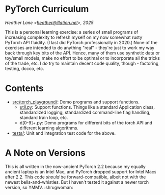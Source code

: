 # PyTorch Curriculum

_Heather Lane \<[heather@illation.net](mailto:heather@illation.net)\>, 2025_

This is a personal learning exercise: a series of small programs of increasing complexity to refresh myself on my now somewhat rusty PyTorch API fluidity. (I last did PyTorch professionally in 2020.) None of the exercises are intended to do anything "real" - they're just to work my way back through key bits of the API. Hence, many of them use synthetic data or toy/small models, make no effort to be optimal or to incorporate all the tricks of the trade, etc. I _do_ try to maintain decent code quality, though - factoring, testing, docco, etc.

# Contents

- [src/torch_playground/](src/torch_playground/): Demo programs and support functions.
  - [util.py](src/torch_playground/util.py): Support functions. Things like a standard Application class, standardized    logging, standardized command-line flag handling, standard train loop, etc.
  - d[0-9]+.py: Demo programs for different bits of the torch API and different learning algorithms.
- [tests/](tests): Unit and integration test code for the above.

# A Note on Versions

This is all written in the now-ancient PyTorch 2.2 because my equally ancient laptop is an Intel Mac, and PyTorch dropped support for Intel Macs after 2.2. This code _should_ be forward-compatible, albeit not with the newest bells-and-whistles. But I haven't tested it against a newer torch version, so YMMV. :shrugwoman:
